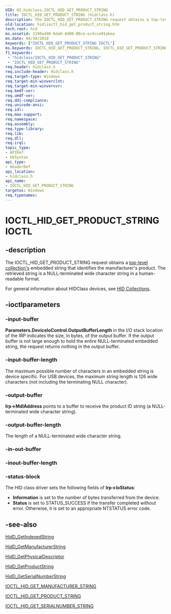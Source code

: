 ```yaml
---
UID: NI:hidclass.IOCTL_HID_GET_PRODUCT_STRING
title: IOCTL_HID_GET_PRODUCT_STRING (hidclass.h)
description: The IOCTL_HID_GET_PRODUCT_STRING request obtains a top-level collection's embedded string that identifies the manufacturer's product. The retrieved string is a NULL-terminated wide character string in a human-readable format.
old-location: hid\ioctl_hid_get_product_string.htm
tech.root: hid
ms.assetid: 1190ad46-6da0-4d08-80ce-ec4cce91abea
ms.date: 04/30/2018
keywords: ["IOCTL_HID_GET_PRODUCT_STRING IOCTL"]
ms.keywords: IOCTL_HID_GET_PRODUCT_STRING, IOCTL_HID_GET_PRODUCT_STRING control, IOCTL_HID_GET_PRODUCT_STRING control code [Human Input Devices], hid.ioctl_hid_get_product_string, hidclass/IOCTL_HID_GET_PRODUCT_STRING, hidioreq_566be8cb-e7d2-4756-a5e8-51c24d540780.xml
f1_keywords:
 - "hidclass/IOCTL_HID_GET_PRODUCT_STRING"
 - "IOCTL_HID_GET_PRODUCT_STRING"
req.header: hidclass.h
req.include-header: Hidclass.h
req.target-type: Windows
req.target-min-winverclnt: 
req.target-min-winversvr: 
req.kmdf-ver: 
req.umdf-ver: 
req.ddi-compliance: 
req.unicode-ansi: 
req.idl: 
req.max-support: 
req.namespace: 
req.assembly: 
req.type-library: 
req.lib: 
req.dll: 
req.irql: 
topic_type:
- APIRef
- kbSyntax
api_type:
- HeaderDef
api_location:
- hidclass.h
api_name:
- IOCTL_HID_GET_PRODUCT_STRING
targetos: Windows
req.typenames: 
---
```


# IOCTL_HID_GET_PRODUCT_STRING IOCTL


## -description


The IOCTL_HID_GET_PRODUCT_STRING request obtains a <a href="https://docs.microsoft.com/windows-hardware/drivers/hid/top-level-collections">top-level collection's</a> embedded string that identifies the manufacturer's product. The retrieved string is a NULL-terminated wide character string in a human-readable format.

For general information about HIDClass devices, see <a href="https://docs.microsoft.com/windows-hardware/drivers/hid/hid-collections">HID Collections</a>. 


## -ioctlparameters




### -input-buffer

<b>Parameters.DeviceIoControl.OutputBufferLength</b> in the I/O stack location of the IRP indicates the size, in bytes, of the output buffer. If the output buffer is not large enough to hold the entire NULL-terminated embedded string, the request returns nothing in the output buffer. 


### -input-buffer-length

The maximum possible number of characters in an embedded string is device specific. For USB devices, the maximum string length is 126 wide characters (not including the terminating NULL character).


### -output-buffer

<b>Irp->MdlAddress</b> points to a buffer to receive the product ID string (a NULL-terminated wide character string).


### -output-buffer-length

The length of a NULL-terminated wide character string.


### -in-out-buffer








### -inout-buffer-length








### -status-block

The HID class driver sets the following fields of <b>Irp->IoStatus</b>:

<ul>
<li>
<b>Information</b> is set to the number of bytes transferred from the device.

</li>
<li>
<b>Status</b> is set to STATUS_SUCCESS if the transfer completed without error. Otherwise, it is set to an appropriate NTSTATUS error code.

</li>
</ul>

## -see-also




<a href="https://docs.microsoft.com/windows-hardware/drivers/ddi/hidsdi/nf-hidsdi-hidd_getindexedstring">HidD_GetIndexedString</a>



<a href="https://docs.microsoft.com/windows-hardware/drivers/ddi/hidsdi/nf-hidsdi-hidd_getmanufacturerstring">HidD_GetManufacturerString</a>



<a href="https://docs.microsoft.com/windows-hardware/drivers/ddi/hidsdi/nf-hidsdi-hidd_getphysicaldescriptor">HidD_GetPhysicalDescriptor</a>



<a href="https://docs.microsoft.com/windows-hardware/drivers/ddi/hidsdi/nf-hidsdi-hidd_getproductstring">HidD_GetProductString</a>



<a href="https://docs.microsoft.com/windows-hardware/drivers/ddi/hidsdi/nf-hidsdi-hidd_getserialnumberstring">HidD_GetSerialNumberString</a>



<a href="https://docs.microsoft.com/windows-hardware/drivers/ddi/hidclass/ni-hidclass-ioctl_hid_get_manufacturer_string">IOCTL_HID_GET_MANUFACTURER_STRING</a>



<a href="https://docs.microsoft.com/windows-hardware/drivers/ddi/hidclass/ni-hidclass-ioctl_hid_get_product_string">IOCTL_HID_GET_PRODUCT_STRING</a>



<a href="https://docs.microsoft.com/windows-hardware/drivers/ddi/hidclass/ni-hidclass-ioctl_hid_get_serialnumber_string">IOCTL_HID_GET_SERIALNUMBER_STRING</a>
 

 

